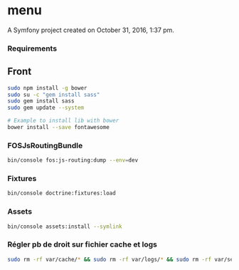 menu
====

A Symfony project created on October 31, 2016, 1:37 pm.

### Requirements

Front
----
```bash
sudo npm install -g bower
sudo su -c "gem install sass"
sudo gem install sass
sudo gem update --system

# Example to install lib with bower
bower install --save fontawesome
```

### FOSJsRoutingBundle
```bash
bin/console fos:js-routing:dump --env=dev
```

### Fixtures
```bash
bin/console doctrine:fixtures:load
```

### Assets
```bash
bin/console assets:install --symlink
```

### Régler pb de droit sur fichier cache et logs
```bash
sudo rm -rf var/cache/* && sudo rm -rf var/logs/* && sudo rm -rf var/sessions/* && HTTPDUSER=`ps aux | grep -E '[a]pache| && [h]ttpd|[_]www|[w]ww-data|[n]ginx' | grep -v root | head -1 | cut -d\  -f1` && sudo setfacl -R -m u:"$HTTPDUSER":rwX -m u:`whoami`:rwX var/cache var/logs var/sessions && sudo setfacl -dR -m u:"$HTTPDUSER":rwX -m u:`whoami`:rwX var/cache var/logs var/sessions
```